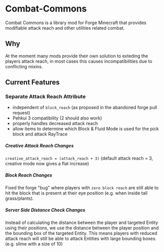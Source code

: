# Combat-Commons
Combat Commons is a library mod for Forge Minecraft that provides modifiable attack reach and other utilities related combat.

## Why
At the moment many mods provide their own solution to exteding the players attack reach, in most cases this causes incompatibilities due to conflicting mixins.

## Current Features
### Separate Attack Reach Attribute
  - independent of `block_reach` (as proposed in the abandoned forge pull request)
  - Pehkui 3 compatibility (2 should also work)
  - properly handles decreased attack reach 
  - allow items to determine which Block & Fluid Mode is used for the pick block and attack RayTrace
 
##### Creative Attack Reach Changes
`creative_attack_reach = (attack_reach + 3)`  (default attack reach = 3, creative mode now gives a flat increase)

##### Block Reach Changes
Fixed the forge "bug" where players with `zero block reach` are still able to hit the block that is present at their eye position (e.g. when inside tall grass/plants).

##### Server Side Distance Check Changes
Instead of  calculating the distance between the player and targeted Entity using their positions, we use the distance between the player position and the bounding box of the targeted Entity. This means players with reduced attack reach will still be able to attack Entities with large bounding boxes. (e.g. slime with a size of 10)
